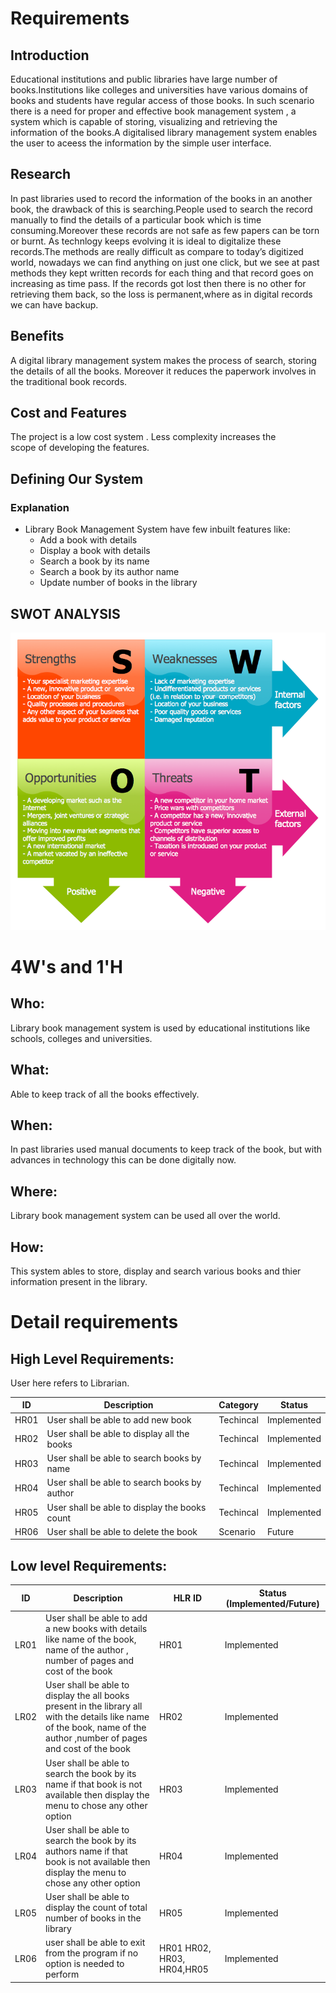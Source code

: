# Requirements
## Introduction
Educational institutions and public libraries have large number of books.Institutions like colleges and universities have various domains of books and students have regular access of those books. In such scenario there is a need for proper and effective book management system , a system which is capable of storing, visualizing and retrieving the information of the books.A digitalised library management system enables the user to aceess the information by the simple user interface.

## Research
In past libraries used to record the information of the books in an another book, the drawback of this is searching.People used to search the record manually to find the details of a particular book which is time consuming.Moreover these records are not safe as few papers can be torn or burnt. As technlogy keeps evolving it is ideal to digitalize these records.The methods are really difficult as compare to today’s digitized world, nowadays we can find anything on just one click, but we see at past methods they kept written records for each thing and that record goes on increasing as time pass. If the records got lost then there is no other for retrieving them back, so the loss is permanent,where as in digital records we can have backup. 

## Benefits
A digital library management system makes the process of search, storing the details of all the books. Moreover it reduces the paperwork involves in the traditional book records.
## Cost and Features

The project is a low cost system . Less complexity increases the  
scope of developing the features.

## Defining Our System

### Explanation
* Library Book Management System have few inbuilt features like:
    * Add a book with details
    * Display a book with details 
    * Search a book by its name
    * Search a book by its author name
    * Update number of books in the library


## SWOT ANALYSIS
![SWOT Analysis](https://github.com/Diptiman1999/LTTS_MiniProject_C/blob/master/1_Requirements/swot.png)

# 4W&#39;s and 1&#39;H

## Who:
Library book management system is used by educational institutions like schools, colleges and universities.
## What:
Able to keep track of all the books effectively.
## When:
In past libraries used manual documents to keep track of the book, but with advances in technology this can be done digitally now. 
## Where:
Library book management system can be used all over the world.
## How:
This system ables to store, display and search various books and thier information present in the library.


# Detail requirements
## High Level Requirements: 
User here refers to Librarian.

| ID | Description | Category | Status | 
| ----- | ----- | ------- | ---------|
| HR01 | User shall be able to add new book  | Techincal | Implemented |
| HR02 | User shall be able to display all the books | Techincal | Implemented | 
| HR03 | User shall be able to search books by name | Techincal | Implemented |
| HR04 | User shall be able to search books by author | Techincal | Implemented |
| HR05 | User shall be able to display the books count | Techincal | Implemented |
| HR06 | User shall be able to delete the book | Scenario | Future |


##  Low level Requirements:
| ID | Description | HLR ID | Status (Implemented/Future) |
| ------ | --------- | ------ | ----- |
| LR01 | User shall  be able to add a new books with details like name of the book, name of the author , number of pages and  cost of the book  | HR01 | Implemented |
| LR02 | User shall be able to display the all books present in the library all with the details like name of the book, name of the author ,number of pages and  cost of the book| HR02 | Implemented |
| LR03 | User shall be able to search the book by its name if that book is not available then display the menu to chose any other option| HR03 | Implemented |
| LR04 | User shall be able to search the book by its authors name  if that book is not available then display the menu to chose any other option | HR04 | Implemented |
| LR05 | User shall be able to display the count of total number of books in the library | HR05 | Implemented |
| LR06 | user shall be able to exit from the program if no option is needed to perform | HR01 HR02, HR03, HR04,HR05| Implemented |
